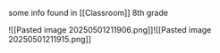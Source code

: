 some info found in [[Classroom]] 8th grade

![[Pasted image 20250501211906.png]]![[Pasted image 20250501211915.png]]
